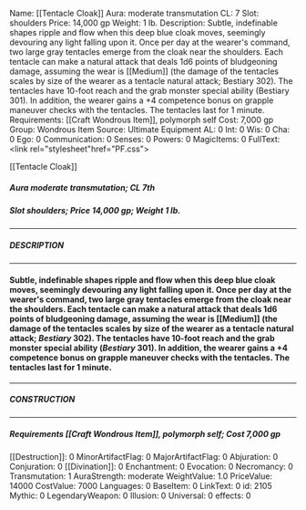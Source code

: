 Name: [[Tentacle Cloak]]
Aura: moderate transmutation
CL: 7
Slot: shoulders
Price: 14,000 gp
Weight: 1 lb.
Description: Subtle, indefinable shapes ripple and flow when this deep blue cloak moves, seemingly devouring any light falling upon it. Once per day at the wearer's command, two large gray tentacles emerge from the cloak near the shoulders. Each tentacle can make a natural attack that deals 1d6 points of bludgeoning damage, assuming the wear is [[Medium]] (the damage of the tentacles scales by size of the wearer as a tentacle natural attack; Bestiary 302). The tentacles have 10-foot reach and the grab monster special ability (Bestiary 301). In addition, the wearer gains a +4 competence bonus on grapple maneuver checks with the tentacles. The tentacles last for 1 minute.
Requirements: [[Craft Wondrous Item]], polymorph self
Cost: 7,000 gp
Group: Wondrous Item
Source: Ultimate Equipment
AL: 0
Int: 0
Wis: 0
Cha: 0
Ego: 0
Communication: 0
Senses: 0
Powers: 0
MagicItems: 0
FullText: <link rel="stylesheet"href="PF.css"><div class="heading"><p class="alignleft">[[Tentacle Cloak]]</p><div style="clear: both;"></div></div><div><h5><b>Aura </b>moderate transmutation; <b>CL </b>7th</h5><h5><b>Slot </b>shoulders; <b>Price </b>14,000 gp; <b>Weight </b>1 lb.</h5></div><hr/><div><h5><b>DESCRIPTION</b></h5></div><hr/><div><h4><p>Subtle, indefinable shapes ripple and flow when this deep blue cloak moves, seemingly devouring any light falling upon it. Once per day at the wearer's command, two large gray tentacles emerge from the cloak near the shoulders. Each tentacle can make a natural attack that deals 1d6 points of bludgeoning damage, assuming the wear is [[Medium]] (the damage of the tentacles scales by size of the wearer as a tentacle natural attack; <i>Bestiary</i> 302). The tentacles have 10-foot reach and the grab monster special ability (<i>Bestiary</i> 301). In addition, the wearer gains a +4 competence bonus on grapple maneuver checks with the tentacles. The tentacles last for 1 minute.</p></h4></div><hr/><div><h5><b>CONSTRUCTION</b></h5></div><hr/><div><h5><b>Requirements </b>[[Craft Wondrous Item]], <i>polymorph self</i>; <b>Cost </b>7,000 gp</h5></div>
[[Destruction]]: 0
MinorArtifactFlag: 0
MajorArtifactFlag: 0
Abjuration: 0
Conjuration: 0
[[Divination]]: 0
Enchantment: 0
Evocation: 0
Necromancy: 0
Transmutation: 1
AuraStrength: moderate
WeightValue: 1.0
PriceValue: 14000
CostValue: 7000
Languages: 0
BaseItem: 0
LinkText: 0
id: 2105
Mythic: 0
LegendaryWeapon: 0
Illusion: 0
Universal: 0
effects: 0
